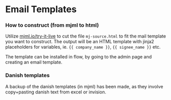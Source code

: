 # Email Templates

### How to construct (from mjml to html)
Utilize [mjml.io/try-it-live](https://mjml.io/try-it-live/) to cut the file `mj-source.html` to fit the mail template you want to construct. The output will be an HTML template with jinja2 placeholders for variables, ie. `{{ company_name }}`, `{{ signee_name }}` etc.

The template can be installed in flow, by going to the admin page and creating an email template.

### Danish templates
A backup of the danish templates (in mjml) has been made, as they involve copy+pasting danish text from excel or invision.
